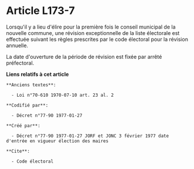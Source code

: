 # Article L173-7

Lorsqu'il y a lieu d'élire pour la première fois le conseil municipal de la nouvelle commune, une révision exceptionnelle de
la liste électorale est effectuée suivant les règles prescrites par le code électoral pour la révision annuelle. 

La date d'ouverture de la période de révision est fixée par arrêté préfectoral.

**Liens relatifs à cet article**

	**Anciens textes**:

	  - Loi n°70-610 1970-07-10 art. 23 al. 2

	**Codifié par**:

	  - Décret n°77-90 1977-01-27

	**Créé par**:

	  - Décret n°77-90 1977-01-27 JORF et JONC 3 février 1977 date d'entrée en vigueur élection des maires

	**Cite**:

	  - Code électoral
